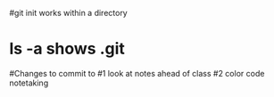 #git init works within a directory
# ls -a shows .git



#Changes to commit to
#1 look at notes ahead of class
#2 color code notetaking
